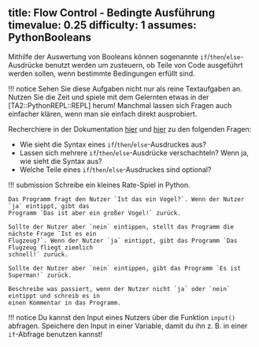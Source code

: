 title: Flow Control - Bedingte Ausführung
timevalue: 0.25
difficulty: 1
assumes: PythonBooleans
---
Mithilfe der Auswertung von Booleans können sogenannte `if`/`then`/`else`-Ausdrücke benutzt werden
um zusteuern, ob Teile von Code ausgeführt werden sollen, wenn bestimmte Bedingungen erfüllt sind.

!!! notice 
    Sehen Sie diese Aufgaben nicht nur als reine Textaufgaben an. Nutzen Sie die Zeit und spiele mit
    dem Gelernten etwas in der [TA2::PythonREPL::REPL] herum! Manchmal lassen sich Fragen auch
    einfacher klären, wenn man sie einfach direkt ausprobiert.

Recherchiere in der Dokumentation 
[hier](https://docs.python.org/3.8/reference/compound_stmts.html#the-if-statement) und
[hier](https://docs.python.org/3.8/tutorial/controlflow.html#if-statements) zu den
folgenden Fragen:

  -  Wie sieht die Syntax eines `if`/`then`/`else`-Ausdruckes aus? 
  -  Lassen sich mehrere `if`/`then`/`else`-Ausdrücke verschachteln? Wenn ja, wie sieht die Syntax
     aus?
  -  Welche Teile eines `if`/`then`/`else`-Ausdruckes sind optional?

!!! submission
    Schreibe ein kleines Rate-Spiel in Python. 

    Das Programm fragt den Nutzer `Ist das ein Vogel?`. Wenn der Nutzer `ja` eintippt, gibt das 
    Programm `Das ist aber ein großer Vogel!` zurück.

    Sollte der Nutzer aber `nein` eintippen, stellt das Programm die nächste Frage `Ist es ein
    Flugzeug?`. Wenn der Nutzer `ja` eintippt, gibt das Programm `Das Flugzeug fliegt ziemlich
    schnell!` zurück. 

    Sollte der Nutzer aber `nein` eintippen, gibt das Programm `Es ist Superman!` zurück.

    Beschreibe was passiert, wenn der Nutzer nicht `ja` oder `nein` eintippt und schreib es in
    einen Kommentar in das Programm.

!!! notice
    Du kannst den Input eines Nutzers über die Funktion `input()` abfragen. Speichere den Input in
    einer Variable, damit du ihn z. B. in einer `if`-Abfrage benutzen kannst!